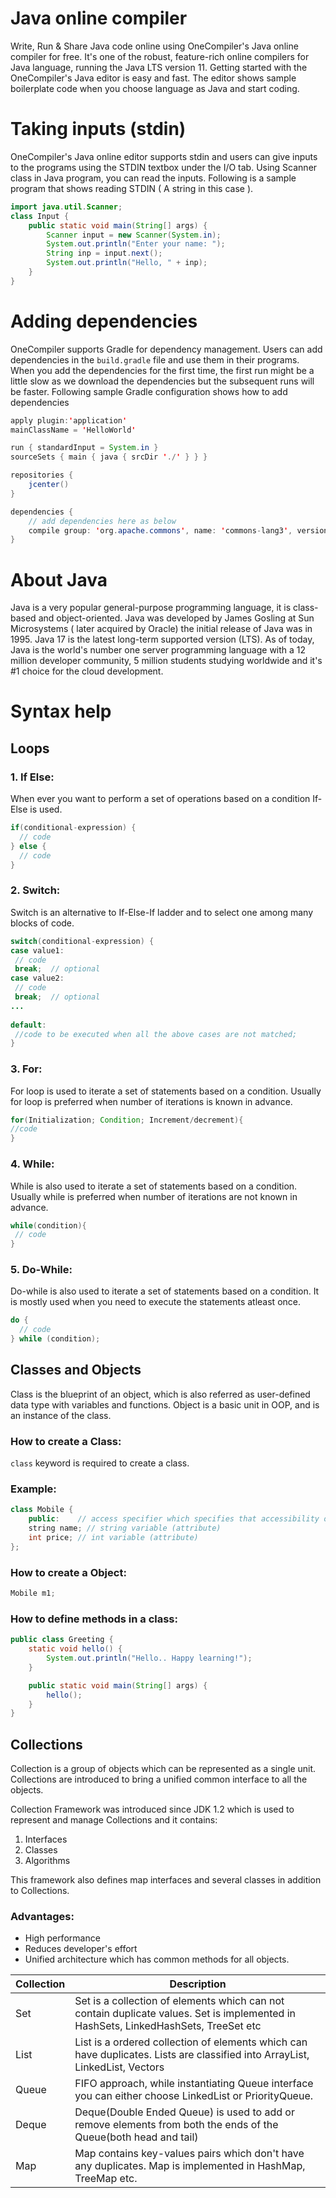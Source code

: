 # Java online compiler
Write, Run & Share Java code online using OneCompiler's Java online compiler for free. It's one of the robust, feature-rich online compilers for Java language, running the Java LTS version 11. Getting started with the OneCompiler's Java editor is easy and fast. The editor shows sample boilerplate code when you choose language as Java and start coding. 

# Taking inputs (stdin)
OneCompiler's Java online editor supports stdin and users can give inputs to the programs using the STDIN textbox under the I/O tab. Using Scanner class in Java program, you can read the inputs. Following is a sample program that shows reading STDIN ( A string in this case ).

```java
import java.util.Scanner;
class Input {
    public static void main(String[] args) {
    	Scanner input = new Scanner(System.in);
    	System.out.println("Enter your name: ");
    	String inp = input.next();
    	System.out.println("Hello, " + inp);
    }
}
```

# Adding dependencies 
OneCompiler supports Gradle for dependency management. Users can add dependencies in the `build.gradle` file and use them in their programs. When you add the dependencies for the first time, the first run might be a little slow as we download the dependencies but the subsequent runs will be faster. Following sample Gradle configuration shows how to add dependencies

```java
apply plugin:'application'
mainClassName = 'HelloWorld'

run { standardInput = System.in }
sourceSets { main { java { srcDir './' } } }

repositories {
    jcenter()
}

dependencies {
    // add dependencies here as below
    compile group: 'org.apache.commons', name: 'commons-lang3', version: '3.9'
}
```
# About Java

Java is a very popular general-purpose programming language, it is class-based and object-oriented. Java was developed by James Gosling at Sun Microsystems ( later acquired by Oracle) the initial release of Java was in 1995. Java 17 is the latest long-term supported version (LTS). As of today, Java is the world's number one server programming language with a 12 million developer community, 5 million students studying worldwide and it's #1 choice for the cloud development.

# Syntax help 

## Loops
### 1. If Else:

When ever you want to perform a set of operations based on a condition If-Else is used.

```java
if(conditional-expression) {
  // code
} else {
  // code
}
```
### 2. Switch:

Switch is an alternative to If-Else-If ladder and to select one among many blocks of code.

```java
switch(conditional-expression) {    
case value1:    
 // code    
 break;  // optional  
case value2:    
 // code    
 break;  // optional  
...    
    
default:     
 //code to be executed when all the above cases are not matched;    
} 
```
### 3. For:

For loop is used to iterate a set of statements based on a condition. Usually for loop is preferred when number of iterations is known in advance.

```java
for(Initialization; Condition; Increment/decrement){  
//code  
} 
```
### 4. While:

While is also used to iterate a set of statements based on a condition. Usually while is preferred when number of iterations are not known in advance.

```java
while(condition){  
 // code 
}  
```
### 5. Do-While:
Do-while is also used to iterate a set of statements based on a condition. It is mostly used when you need to execute the statements atleast once.

```java
do {
  // code 
} while (condition); 
```
## Classes and Objects

Class is the blueprint of an object, which is also referred as user-defined data type with variables and functions. Object is a basic unit in OOP, and is an instance of the class.

### How to create a Class:

`class` keyword is required to create a class.

### Example:

```java
class Mobile {
    public:    // access specifier which specifies that accessibility of class members 
    string name; // string variable (attribute)
    int price; // int variable (attribute)
};

```
### How to create a Object:

```java
Mobile m1;
```
### How to define methods in a class:

```java
public class Greeting {
    static void hello() {
        System.out.println("Hello.. Happy learning!");
    }

    public static void main(String[] args) {
        hello();
    }
}
``` 

## Collections

Collection is a group of objects which can be represented as a single unit. Collections are introduced to bring a unified common interface to all the objects.

Collection Framework was introduced since JDK 1.2 which is used to represent and manage Collections and it contains:

1. Interfaces
2. Classes
3. Algorithms

This framework also defines map interfaces and several classes in addition to Collections.

### Advantages:
* High performance
* Reduces developer's effort
* Unified architecture which has common methods for all objects.

|Collection|Description|
|-----|-----|
|Set| Set is a collection of elements which can not contain duplicate values. Set is implemented in HashSets, LinkedHashSets, TreeSet etc|
|List| List is a ordered collection of elements which can have duplicates. Lists are classified into ArrayList, LinkedList, Vectors|
|Queue| FIFO approach, while instantiating Queue interface you can either choose LinkedList or PriorityQueue.|
|Deque| Deque(Double Ended Queue) is used to add or remove elements from both the ends of the Queue(both head and tail)|
|Map| Map contains key-values pairs which don't have any duplicates. Map is implemented in HashMap, TreeMap etc.|




